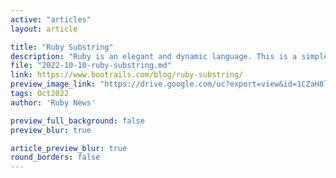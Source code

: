 ```yaml
---
active: "articles"
layout: article

title: "Ruby Substring"
description: "Ruby is an elegant and dynamic language. This is a simple topic about how to extract a Substring from an existing String in Ruby."
file: "2022-10-10-ruby-substring.md"
link: https://www.bootrails.com/blog/ruby-substring/
preview_image_link: "https://drive.google.com/uc?export=view&id=1CZaH8lPNuDVg2lPAibmwkeSaHLdl4DG_"
tags: Oct2022
author: 'Ruby News'

preview_full_background: false
preview_blur: true

article_preview_blur: true
round_borders: false
---
```

